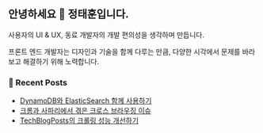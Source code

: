 ## 안녕하세요 👋 정태훈입니다.

사용자의 UI & UX, 동료 개발자의 개발 편의성을 생각하며 만듭니다.

프론트 엔드 개발자는 디자인과 기술을 함께 다루는 만큼, 다양한 시각에서 문제를 바라보고 해결하기 위해 노력합니다.

### 📙 Recent Posts

<!-- BLOG-POST-LIST:START -->
- [DynamoDB와 ElasticSearch 함께 사용하기](https://jthcast.dev/posts/using-dynamodb-and-elasticsearch-together/)
- [크롬과 사파리에서 겪은 크로스 브라우징 이슈](https://jthcast.dev/posts/cross-browsing-issue-in-chrome-and-safari/)
- [TechBlogPosts의 크롤링 성능 개선하기](https://jthcast.dev/posts/improving-the-crawl-performance-of-techblogposts/)
<!-- BLOG-POST-LIST:END -->
